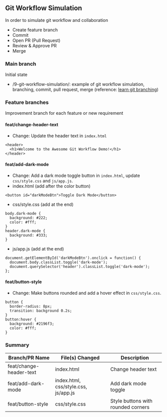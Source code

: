 ## Git Workflow Simulation
In order to simulate git workflow and collaboration
* Create feature branch
* Commit
* Open PR (Pull Request)
* Review & Approve PR
* Merge 

### Main branch
Initial state
* /9-git-workflow-simulation/: example of git workflow simulation, branching, commit, pull request, merge (reference: [learn git branching](https://learngitbranching.js.org/))

### Feature branches
Improvement branch for each feature or new requirement
#### feat/change-header-text
* Change: Update the header text in `index.html`
```
<header>
  <h1>Welcome to the Awesome Git Workflow Demo!</h1>
</header>
```

#### feat/add-dark-mode
* Change: Add a dark mode toggle button in `index.html`, update `css/style.css` and `js/app.js`.
* index.html (add after the color button)
```
<button id="darkModeBtn">Toggle Dark Mode</button>
```
* css/style.css (add at the end)
```
body.dark-mode {
  background: #222;
  color: #fff;
}
header.dark-mode {
  background: #333;
}
```
* js/app.js (add at the end)
```
document.getElementById('darkModeBtn').onclick = function() {
  document.body.classList.toggle('dark-mode');
  document.querySelector('header').classList.toggle('dark-mode');
};
```

#### feat/button-style
* Change: Make buttons rounded and add a hover effect in `css/style.css`.
```
button {
  border-radius: 8px;
  transition: background 0.2s;
}
button:hover {
  background: #2196f3;
  color: #fff;
}
```

### Summary 
| Branch/PR Name              | File(s) Changed                  | Description                        |
|-----------------------------|----------------------------------|------------------------------------|
| feat/change-header-text  | index.html                       | Change header text                 |
| feat/add-dark-mode       | index.html, css/style.css, js/app.js | Add dark mode toggle           |
| feat/button-style        | css/style.css                    | Style buttons with rounded corners |
